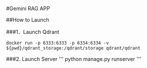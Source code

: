 #Gemini RAG APP

##How to Launch

###1．Launch Qdrant
```
docker run -p 6333:6333 -p 6334:6334 -v ${pwd}/qdrant_storage:/qdrant/storage qdrant/qdrant
```
###2. Launch Server
'''
python manage.py runserver
'''
